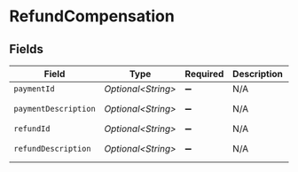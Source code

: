 # RefundCompensation


## Fields

| Field                | Type                 | Required             | Description          | Example              |
| -------------------- | -------------------- | -------------------- | -------------------- | -------------------- |
| `paymentId`          | *Optional\<String>*  | :heavy_minus_sign:   | N/A                  | tr_5B8cwPMGnU        |
| `paymentDescription` | *Optional\<String>*  | :heavy_minus_sign:   | N/A                  | Payment Description  |
| `refundId`           | *Optional\<String>*  | :heavy_minus_sign:   | N/A                  | re_5B8cwPMGnU        |
| `refundDescription`  | *Optional\<String>*  | :heavy_minus_sign:   | N/A                  | Refund Description   |